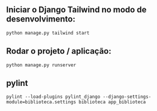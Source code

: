 ## Iniciar o Django Tailwind no modo de desenvolvimento:
```
python manage.py tailwind start
```

## Rodar o projeto / aplicação:
```
python manage.py runserver

```

## pylint
```
pylint --load-plugins pylint_django --django-settings-module=biblioteca.settings biblioteca app_biblioteca

```
